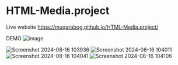 # HTML-Media.project
Live website https://muqarabog.github.io/HTML-Media.project/

DEMO ![image](https://github.com/user-attachments/assets/ceb888a9-3b64-4ce8-b359-7836592ce552)

![Screenshot 2024-08-16 103936](https://github.com/user-attachments/assets/4edb2890-1e86-4973-ac65-2b1f817e9dbc)
![Screenshot 2024-08-16 104011](https://github.com/user-attachments/assets/8ab3645b-a3eb-48ce-a89b-2d4481383926)
![Screenshot 2024-08-16 104041](https://github.com/user-attachments/assets/b02b6fd2-725b-49b0-8849-094f49d8f675)
![Screenshot 2024-08-16 104106](https://github.com/user-attachments/assets/e432834d-0f64-425e-8225-02f7dacd305d)
